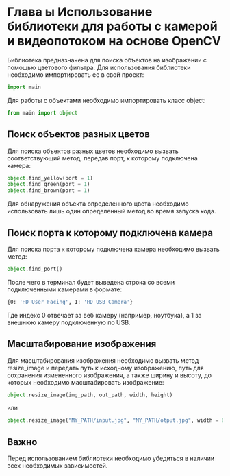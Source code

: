 # Глава ы Использование библиотеки для работы с камерой и видеопотоком на основе OpenCV

Библиотека предназначена для поиска объектов на изображении с помощью цветового фильтра. Для использования библиотеки необходимо импортировать ее в свой проект:

```python
import main
```
Для работы с объектами необходимо импортировать класс object:

```python
from main import object
```

## Поиск объектов разных цветов

Для поиска объектов разных цветов необходимо вызвать соответствующий метод, передав порт, к которому подключена камера:

```python
object.find_yellow(port = 1)
object.find_green(port = 1)
object.find_brown(port = 1)
```
Для обнаружения объекта определенного цвета необходимо использовать лишь один определенный метод во время запуска кода.

## Поиск порта к которому подключена камера

Для поиска порта к которому подключена камера необходимо вызвать метод:

```python
object.find_port()
```
После чего в терминал будет выведена строка со всеми подключенными камерами в формате:

```bash
{0: 'HD User Facing', 1: 'HD USB Camera'}
```
Где индекс 0 отвечает за веб камеру (например, ноутбука), а 1 за внешнюю камеру подключенную по USB. 

## Масштабирование изображения

Для масштабирования изображения необходимо вызвать метод resize_image и передать путь к исходному изображению, путь для сохранения измененного изображения, а также ширину и высоту, до которых необходимо масштабировать изображение:

```python
object.resize_image(img_path, out_path, width, height)
```
или
```python
object.resize_image("MY_PATH/input.jpg", "MY_PATH/otput.jpg", width = 640, height = 480)
```

## Важно

Перед использованием библиотеки необходимо убедиться в наличии всех необходимых зависимостей.